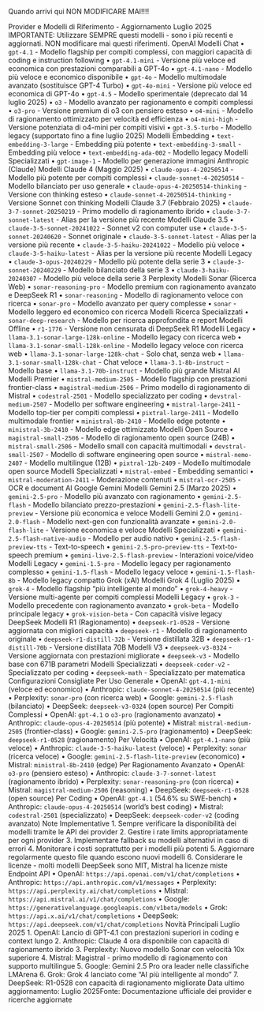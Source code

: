 Quando arrivi qui NON MODIFICARE MAI!!!!

Provider e Modelli di Riferimento - Aggiornamento Luglio 2025
IMPORTANTE: Utilizzare SEMPRE questi modelli - sono i più recenti e aggiornati. NON modificare mai questi riferimenti.
OpenAI
Modelli Chat
	•	`gpt-4.1` - Modello flagship per compiti complessi, con maggiori capacità di coding e instruction following
	•	`gpt-4.1-mini` - Versione più veloce ed economica con prestazioni comparabili a GPT-4o
	•	`gpt-4.1-nano` - Modello più veloce e economico disponibile
	•	`gpt-4o` - Modello multimodale avanzato (sostituisce GPT-4 Turbo)
	•	`gpt-4o-mini` - Versione più veloce ed economica di GPT-4o
	•	`gpt-4.5` - Modello sperimentale (deprecato dal 14 luglio 2025)
	•	`o3` - Modello avanzato per ragionamento e compiti complessi
	•	`o3-pro` - Versione premium di o3 con pensiero esteso
	•	`o4-mini` - Modello di ragionamento ottimizzato per velocità ed efficienza
	•	`o4-mini-high` - Versione potenziata di o4-mini per compiti visivi
	•	`gpt-3.5-turbo` - Modello legacy (supportato fino a fine luglio 2025)
Modelli Embedding
	•	`text-embedding-3-large` - Embedding più potente
	•	`text-embedding-3-small` - Embedding più veloce
	•	`text-embedding-ada-002` - Modello legacy
Modelli Specializzati
	•	`gpt-image-1` - Modello per generazione immagini
Anthropic (Claude)
Modelli Claude 4 (Maggio 2025)
	•	`claude-opus-4-20250514` - Modello più potente per compiti complessi
	•	`claude-sonnet-4-20250514` - Modello bilanciato per uso generale
	•	`claude-opus-4-20250514-thinking` - Versione con thinking esteso
	•	`claude-sonnet-4-20250514-thinking` - Versione Sonnet con thinking
Modelli Claude 3.7 (Febbraio 2025)
	•	`claude-3-7-sonnet-20250219` - Primo modello di ragionamento ibrido
	•	`claude-3-7-sonnet-latest` - Alias per la versione più recente
Modelli Claude 3.5
	•	`claude-3-5-sonnet-20241022` - Sonnet v2 con computer use
	•	`claude-3-5-sonnet-20240620` - Sonnet originale
	•	`claude-3-5-sonnet-latest` - Alias per la versione più recente
	•	`claude-3-5-haiku-20241022` - Modello più veloce
	•	`claude-3-5-haiku-latest` - Alias per la versione più recente
Modelli Legacy
	•	`claude-3-opus-20240229` - Modello più potente della serie 3
	•	`claude-3-sonnet-20240229` - Modello bilanciato della serie 3
	•	`claude-3-haiku-20240307` - Modello più veloce della serie 3
Perplexity
Modelli Sonar (Ricerca Web)
	•	`sonar-reasoning-pro` - Modello premium con ragionamento avanzato e DeepSeek R1
	•	`sonar-reasoning` - Modello di ragionamento veloce con ricerca
	•	`sonar-pro` - Modello avanzato per query complesse
	•	`sonar` - Modello leggero ed economico con ricerca
Modelli Ricerca Specializzati
	•	`sonar-deep-research` - Modello per ricerca approfondita e report
Modelli Offline
	•	`r1-1776` - Versione non censurata di DeepSeek R1
Modelli Legacy
	•	`llama-3.1-sonar-large-128k-online` - Modello legacy con ricerca web
	•	`llama-3.1-sonar-small-128k-online` - Modello legacy veloce con ricerca web
	•	`llama-3.1-sonar-large-128k-chat` - Solo chat, senza web
	•	`llama-3.1-sonar-small-128k-chat` - Chat veloce
	•	`llama-3.1-8b-instruct` - Modello base
	•	`llama-3.1-70b-instruct` - Modello più grande
Mistral AI
Modelli Premier
	•	`mistral-medium-2505` - Modello flagship con prestazioni frontier-class
	•	`magistral-medium-2506` - Primo modello di ragionamento di Mistral
	•	`codestral-2501` - Modello specializzato per coding
	•	`devstral-medium-2507` - Modello per software engineering
	•	`mistral-large-2411` - Modello top-tier per compiti complessi
	•	`pixtral-large-2411` - Modello multimodale frontier
	•	`ministral-8b-2410` - Modello edge potente
	•	`ministral-3b-2410` - Modello edge ottimizzato
Modelli Open Source
	•	`magistral-small-2506` - Modello di ragionamento open source (24B)
	•	`mistral-small-2506` - Modello small con capacità multimodali
	•	`devstral-small-2507` - Modello di software engineering open source
	•	`mistral-nemo-2407` - Modello multilingue (12B)
	•	`pixtral-12b-2409` - Modello multimodale open source
Modelli Specializzati
	•	`mistral-embed` - Embedding semantici
	•	`mistral-moderation-2411` - Moderazione contenuti
	•	`mistral-ocr-2505` - OCR e document AI
Google Gemini
Modelli Gemini 2.5 (Marzo 2025)
	•	`gemini-2.5-pro` - Modello più avanzato con ragionamento
	•	`gemini-2.5-flash` - Modello bilanciato prezzo-prestazioni
	•	`gemini-2.5-flash-lite-preview` - Versione più economica e veloce
Modelli Gemini 2.0
	•	`gemini-2.0-flash` - Modello next-gen con funzionalità avanzate
	•	`gemini-2.0-flash-lite` - Versione economica e veloce
Modelli Specializzati
	•	`gemini-2.5-flash-native-audio` - Modello per audio nativo
	•	`gemini-2.5-flash-preview-tts` - Text-to-speech
	•	`gemini-2.5-pro-preview-tts` - Text-to-speech premium
	•	`gemini-live-2.5-flash-preview` - Interazioni voice/video
Modelli Legacy
	•	`gemini-1.5-pro` - Modello legacy per ragionamento complesso
	•	`gemini-1.5-flash` - Modello legacy veloce
	•	`gemini-1.5-flash-8b` - Modello legacy compatto
Grok (xAI)
Modelli Grok 4 (Luglio 2025)
	•	`grok-4` - Modello flagship “più intelligente al mondo”
	•	`grok-4-heavy` - Versione multi-agente per compiti complessi
Modelli Legacy
	•	`grok-3` - Modello precedente con ragionamento avanzato
	•	`grok-beta` - Modello principale legacy
	•	`grok-vision-beta` - Con capacità visive legacy
DeepSeek
Modelli R1 (Ragionamento)
	•	`deepseek-r1-0528` - Versione aggiornata con migliori capacità
	•	`deepseek-r1` - Modello di ragionamento originale
	•	`deepseek-r1-distill-32b` - Versione distillata 32B
	•	`deepseek-r1-distill-70b` - Versione distillata 70B
Modelli V3
	•	`deepseek-v3-0324` - Versione aggiornata con prestazioni migliorate
	•	`deepseek-v3` - Modello base con 671B parametri
Modelli Specializzati
	•	`deepseek-coder-v2` - Specializzato per coding
	•	`deepseek-math` - Specializzato per matematica
Configurazioni Consigliate
Per Uso Generale
	•	OpenAI: `gpt-4.1-mini` (veloce ed economico)
	•	Anthropic: `claude-sonnet-4-20250514` (più recente)
	•	Perplexity: `sonar-pro` (con ricerca web)
	•	Google: `gemini-2.5-flash` (bilanciato)
	•	DeepSeek: `deepseek-v3-0324` (open source)
Per Compiti Complessi
	•	OpenAI: `gpt-4.1` o `o3-pro` (ragionamento avanzato)
	•	Anthropic: `claude-opus-4-20250514` (più potente)
	•	Mistral: `mistral-medium-2505` (frontier-class)
	•	Google: `gemini-2.5-pro` (ragionamento)
	•	DeepSeek: `deepseek-r1-0528` (ragionamento)
Per Velocità
	•	OpenAI: `gpt-4.1-nano` (più veloce)
	•	Anthropic: `claude-3-5-haiku-latest` (veloce)
	•	Perplexity: `sonar` (ricerca veloce)
	•	Google: `gemini-2.5-flash-lite-preview` (economico)
	•	Mistral: `ministral-8b-2410` (edge)
Per Ragionamento Avanzato
	•	OpenAI: `o3-pro` (pensiero esteso)
	•	Anthropic: `claude-3-7-sonnet-latest` (ragionamento ibrido)
	•	Perplexity: `sonar-reasoning-pro` (con ricerca)
	•	Mistral: `magistral-medium-2506` (reasoning)
	•	DeepSeek: `deepseek-r1-0528` (open source)
Per Coding
	•	OpenAI: `gpt-4.1` (54.6% su SWE-bench)
	•	Anthropic: `claude-opus-4-20250514` (world’s best coding)
	•	Mistral: `codestral-2501` (specializzato)
	•	DeepSeek: `deepseek-coder-v2` (coding avanzato)
Note Implementative
	1.	Sempre verificare la disponibilità dei modelli tramite le API dei provider
	2.	Gestire i rate limits appropriatamente per ogni provider
	3.	Implementare fallback su modelli alternativi in caso di errori
	4.	Monitorare i costi soprattutto per i modelli più potenti
	5.	Aggiornare regolarmente questo file quando escono nuovi modelli
	6.	Considerare le licenze - molti modelli DeepSeek sono MIT, Mistral ha licenze miste
Endpoint API
	•	OpenAI: `https://api.openai.com/v1/chat/completions`
	•	Anthropic: `https://api.anthropic.com/v1/messages`
	•	Perplexity: `https://api.perplexity.ai/chat/completions`
	•	Mistral: `https://api.mistral.ai/v1/chat/completions`
	•	Google: `https://generativelanguage.googleapis.com/v1beta/models`
	•	Grok: `https://api.x.ai/v1/chat/completions`
	•	DeepSeek: `https://api.deepseek.com/v1/chat/completions`
Novità Principali Luglio 2025
	1.	OpenAI: Lancio di GPT-4.1 con prestazioni superiori in coding e context lungo
	2.	Anthropic: Claude 4 ora disponibile con capacità di ragionamento ibrido
	3.	Perplexity: Nuovo modello Sonar con velocità 10x superiore
	4.	Mistral: Magistral - primo modello di ragionamento con supporto multilingue
	5.	Google: Gemini 2.5 Pro ora leader nelle classifiche LMArena
	6.	Grok: Grok 4 lanciato come “AI più intelligente al mondo”
	7.	DeepSeek: R1-0528 con capacità di ragionamento migliorate
Data ultimo aggiornamento: Luglio 2025Fonte: Documentazione ufficiale dei provider e ricerche aggiornate
